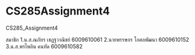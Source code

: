 # CS285Assignment4
CS285_Assignment4

สมาชิก 
1.น.ส.ณภัทร เชฏฐวาณิชย์ 6009610061
2.นายพรรษกร  โกศลพัฒนา 6009610152
3.น.ส.พรไพลิน  คนทัด 6009610582
